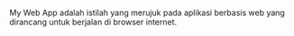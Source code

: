 My Web App adalah istilah yang merujuk pada aplikasi berbasis web yang dirancang untuk berjalan di browser internet.